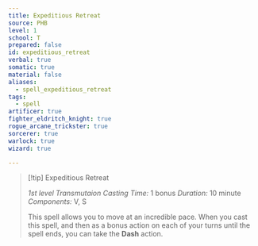 ```yaml
---
title: Expeditious Retreat
source: PHB
level: 1
school: T
prepared: false
id: expeditious_retreat
verbal: true
somatic: true
material: false
aliases:
  - spell_expeditious_retreat
tags:
  - spell
artificer: true
fighter_eldritch_knight: true
rogue_arcane_trickster: true
sorcerer: true
warlock: true
wizard: true

---
```

>[!tip] Expeditious Retreat
>
> *1st level Transmutaion*
> *Casting Time:* 1 bonus
> *Duration:* 10 minute
> *Components:* V, S
>
>This spell allows you to move at an incredible pace. When you cast this spell, and then as a bonus action on each of your turns until the spell ends, you can take the **Dash** action.
>

